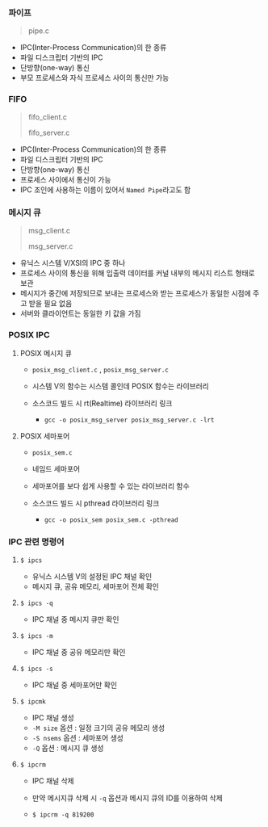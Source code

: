 ### 파이프

> pipe.c



- IPC(Inter-Process Communication)의 한 종류
- 파일 디스크립터 기반의 IPC
- 단방향(one-way) 통신
- 부모 프로세스와 자식 프로세스 사이의 통신만 가능





### FIFO

> fifo_client.c
>
> fifo_server.c



- IPC(Inter-Process Communication)의 한 종류
- 파일 디스크립터 기반의 IPC
- 단방향(one-way) 통신
- 프로세스 사이에서 통신이 가능
- IPC 조인에 사용하는 이름이 있어서 `Named Pipe`라고도 함





### 메시지 큐

> msg_client.c
>
> msg_server.c



- 유닉스 시스템 V/XSI의 IPC 중 하나
- 프로세스 사이의 통신을 위해 입출력 데이터를 커널 내부의 메시지 리스트 형태로 보관
- 메시지가 중간에 저장되므로 보내는 프로세스와 받는 프로세스가 동일한 시점에 주고 받을 필요 없음
- 서버와 클라이언트는 동일한 키 값을 가짐





### POSIX IPC

1. POSIX 메시지 큐

   - `posix_msg_client.c` , `posix_msg_server.c`

   - 시스템 V의 함수는 시스템 콜인데 POSIX 함수는 라이브러리

   - 소스코드 빌드 시 rt(Realtime) 라이브러리 링크

     - ```
       gcc -o posix_msg_server posix_msg_server.c -lrt
       ```

2. POSIX 세마포어

   - `posix_sem.c`

   - 네임드 세마포어

   - 세마포어를 보다 쉽게 사용할 수 있는 라이브러리 함수

   - 소스코드 빌드 시 pthread 라이브러리 링크

     - ```
       gcc -o posix_sem posix_sem.c -pthread
       ```



### IPC 관련 명령어

1. ```
   $ ipcs
   ```

   - 유닉스 시스템 V의 설정된 IPC 채널 확인
   - 메시지 큐, 공유 메모리, 세마포어 전체 확인

2. ```
   $ ipcs -q
   ```

   - IPC 채널 중 메시지 큐만 확인

3. ```
   $ ipcs -m
   ```

   - IPC 채널 중 공유 메모리만 확인

4. ```
   $ ipcs -s
   ```

   - IPC 채널 중 세마포어만 확인

5. ```
   $ ipcmk
   ```

   - IPC 채널 생성
   - `-M size` 옵션 : 일정 크기의 공유 메모리 생성
   - `-S nsems` 옵션 : 세마포어 생성
   - `-Q` 옵션 : 메시지 큐 생성

6. ```
   $ ipcrm
   ```

   - IPC 채널 삭제

   - 만약 메시지큐 삭제 시 `-q` 옵션과 메시지 큐의 ID를 이용하여 삭제

   - ```
     $ ipcrm -q 819200
     ```

